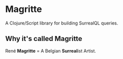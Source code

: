 # Magritte

A Clojure/Script library for building SurrealQL queries.

## Why it's called Magritte

René **Magritte** = A Belgian **Surreal**ist Artist. 


